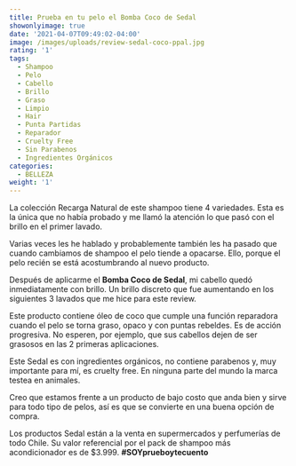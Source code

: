 ```yaml
---
title: Prueba en tu pelo el Bomba Coco de Sedal
showonlyimage: true
date: '2021-04-07T09:49:02-04:00'
image: /images/uploads/review-sedal-coco-ppal.jpg
rating: '1'
tags:
  - Shampoo
  - Pelo
  - Cabello
  - Brillo
  - Graso
  - Limpio
  - Hair
  - Punta Partidas
  - Reparador
  - Cruelty Free
  - Sin Parabenos
  - Ingredientes Orgánicos
categories:
  - BELLEZA
weight: '1'
---
```

La colección Recarga Natural de este shampoo tiene 4 variedades. Esta es la única que no había probado y me llamó la atención lo que pasó con el brillo en el primer lavado.

<!--more-->

Varias veces les he hablado y probablemente también les ha pasado que cuando cambiamos de shampoo el pelo tiende a opacarse. Ello, porque el pelo recién se está acostumbrando al nuevo producto.

Después de aplicarme el **Bomba Coco de Sedal**, mi cabello quedó inmediatamente con brillo. Un brillo discreto que fue aumentando en los siguientes 3 lavados que me hice para este review.

Este producto contiene óleo de coco que cumple una función reparadora cuando el pelo se torna graso, opaco y con puntas rebeldes. Es de acción progresiva. No esperen, por ejemplo, que sus cabellos dejen de ser grasosos en las 2 primeras aplicaciones.

Este Sedal es con ingredientes orgánicos, no contiene parabenos y, muy importante para mí, es cruelty free. En ninguna parte del mundo la marca testea en animales.

Creo que estamos frente a un producto de bajo costo que anda bien y sirve para todo tipo de pelos, así es que se convierte en una buena opción de compra.

Los productos Sedal están a la venta en supermercados y perfumerías de todo Chile. Su valor referencial por el pack de shampoo más acondicionador es de $3.999. **\#SOYprueboytecuento**
